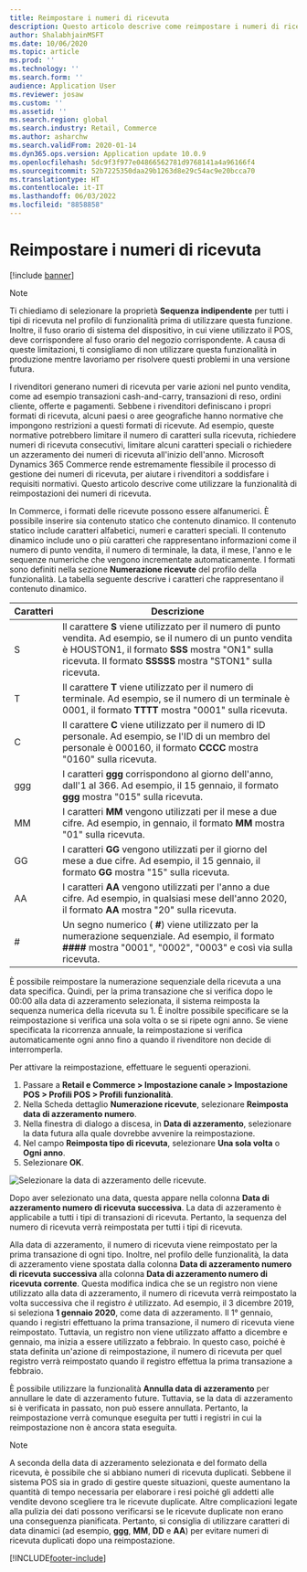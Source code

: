 ```yaml
---
title: Reimpostare i numeri di ricevuta
description: Questo articolo descrive come reimpostare i numeri di ricevuta utilizzati per varie azioni a una determinata data (ad esempio, l'anno fiscale o l'anno di calendario).
author: ShalabhjainMSFT
ms.date: 10/06/2020
ms.topic: article
ms.prod: ''
ms.technology: ''
ms.search.form: ''
audience: Application User
ms.reviewer: josaw
ms.custom: ''
ms.assetid: ''
ms.search.region: global
ms.search.industry: Retail, Commerce
ms.author: asharchw
ms.search.validFrom: 2020-01-14
ms.dyn365.ops.version: Application update 10.0.9
ms.openlocfilehash: 5dc9f3f977e04866562781d9768141a4a96166f4
ms.sourcegitcommit: 52b7225350daa29b1263d8e29c54ac9e20bcca70
ms.translationtype: HT
ms.contentlocale: it-IT
ms.lasthandoff: 06/03/2022
ms.locfileid: "8858858"
---
```

# <a name="reset-receipt-numbers"></a>Reimpostare i numeri di ricevuta 

[!include [banner](includes/banner.md)]

> [!NOTE]
> Ti chiediamo di selezionare la proprietà **Sequenza indipendente** per tutti i tipi di ricevuta nel profilo di funzionalità prima di utilizzare questa funzione. Inoltre, il fuso orario di sistema del dispositivo, in cui viene utilizzato il POS, deve corrispondere al fuso orario del negozio corrispondente. A causa di queste limitazioni, ti consigliamo di non utilizzare questa funzionalità in produzione mentre lavoriamo per risolvere questi problemi in una versione futura. 

I rivenditori generano numeri di ricevuta per varie azioni nel punto vendita, come ad esempio transazioni cash-and-carry, transazioni di reso, ordini cliente, offerte e pagamenti. Sebbene i rivenditori definiscano i propri formati di ricevuta, alcuni paesi o aree geografiche hanno normative che impongono restrizioni a questi formati di ricevute. Ad esempio, queste normative potrebbero limitare il numero di caratteri sulla ricevuta, richiedere numeri di ricevuta consecutivi, limitare alcuni caratteri speciali o richiedere un azzeramento dei numeri di ricevuta all'inizio dell'anno. Microsoft Dynamics 365 Commerce rende estremamente flessibile il processo di gestione dei numeri di ricevuta, per aiutare i rivenditori a soddisfare i requisiti normativi. Questo articolo descrive come utilizzare la funzionalità di reimpostazioni dei numeri di ricevuta.

In Commerce, i formati delle ricevute possono essere alfanumerici. È possibile inserire sia contenuto statico che contenuto dinamico. Il contenuto statico include caratteri alfabetici, numeri e caratteri speciali. Il contenuto dinamico include uno o più caratteri che rappresentano informazioni come il numero di punto vendita, il numero di terminale, la data, il mese, l'anno e le sequenze numeriche che vengono incrementate automaticamente. I formati sono definiti nella sezione **Numerazione ricevute** del profilo della funzionalità. La tabella seguente descrive i caratteri che rappresentano il contenuto dinamico.

| Caratteri | Descrizione |
|------------|-------------|
| S          | Il carattere **S** viene utilizzato per il numero di punto vendita. Ad esempio, se il numero di un punto vendita è HOUSTON1, il formato **SSS** mostra "ON1" sulla ricevuta. Il formato **SSSSS** mostra "STON1" sulla ricevuta. |
| T          | Il carattere **T** viene utilizzato per il numero di terminale. Ad esempio, se il numero di un terminale è 0001, il formato **TTTT** mostra "0001" sulla ricevuta. |
| C          | Il carattere **C** viene utilizzato per il numero di ID personale. Ad esempio, se l'ID di un membro del personale è 000160, il formato **CCCC** mostra "0160" sulla ricevuta. |
| ggg        | I caratteri **ggg** corrispondono al giorno dell'anno, dall'1 al 366. Ad esempio, il 15 gennaio, il formato **ggg** mostra "015" sulla ricevuta. |
| MM         | I caratteri **MM** vengono utilizzati per il mese a due cifre. Ad esempio, in gennaio, il formato **MM** mostra "01" sulla ricevuta. |
| GG         | I caratteri **GG** vengono utilizzati per il giorno del mese a due cifre. Ad esempio, il 15 gennaio, il formato **GG** mostra "15" sulla ricevuta. |
| AA         | I caratteri **AA** vengono utilizzati per l'anno a due cifre. Ad esempio, in qualsiasi mese dell'anno 2020, il formato **AA** mostra "20" sulla ricevuta. |
| \#         | Un segno numerico ( **\#**) viene utilizzato per la numerazione sequenziale. Ad esempio, il formato **####** mostra "0001", "0002", "0003" e così via sulla ricevuta. |

È possibile reimpostare la numerazione sequenziale della ricevuta a una data specifica. Quindi, per la prima transazione che si verifica dopo le 00:00 alla data di azzeramento selezionata, il sistema reimposta la sequenza numerica della ricevuta su 1. È inoltre possibile specificare se la reimpostazione si verifica una sola volta o se si ripete ogni anno. Se viene specificata la ricorrenza annuale, la reimpostazione si verifica automaticamente ogni anno fino a quando il rivenditore non decide di interromperla. 

Per attivare la reimpostazione, effettuare le seguenti operazioni.

1. Passare a **Retail e Commerce \> Impostazione canale \> Impostazione POS \> Profili POS \> Profili funzionalità**.
1. Nella Scheda dettaglio **Numerazione ricevute**, selezionare **Reimposta data di azzeramento numero**.
1. Nella finestra di dialogo a discesa, in **Data di azzeramento**, selezionare la data futura alla quale dovrebbe avvenire la reimpostazione.
1. Nel campo **Reimposta tipo di ricevuta**, selezionare **Una sola volta** o **Ogni anno**.
1. Selezionare **OK**.

![Selezionare la data di azzeramento delle ricevute.](media/Enable_receipt_reset.png "Selezionare la data di azzeramento delle ricevute")

Dopo aver selezionato una data, questa appare nella colonna **Data di azzeramento numero di ricevuta successiva**. La data di azzeramento è applicabile a tutti i tipi di transazioni di ricevuta. Pertanto, la sequenza del numero di ricevuta verrà reimpostata per tutti i tipi di ricevuta.

Alla data di azzeramento, il numero di ricevuta viene reimpostato per la prima transazione di ogni tipo. Inoltre, nel profilo delle funzionalità, la data di azzeramento viene spostata dalla colonna **Data di azzeramento numero di ricevuta successiva** alla colonna **Data di azzeramento numero di ricevuta corrente**. Questa modifica indica che se un registro non viene utilizzato alla data di azzeramento, il numero di ricevuta verrà reimpostato la volta successiva che il registro *è* utilizzato. Ad esempio, il 3 dicembre 2019, si seleziona **1 gennaio 2020**, come data di azzeramento. Il 1° gennaio, quando i registri effettuano la prima transazione, il numero di ricevuta viene reimpostato. Tuttavia, un registro non viene utilizzato affatto a dicembre e gennaio, ma inizia a essere utilizzato a febbraio. In questo caso, poiché è stata definita un'azione di reimpostazione, il numero di ricevuta per quel registro verrà reimpostato quando il registro effettua la prima transazione a febbraio.

È possibile utilizzare la funzionalità **Annulla data di azzeramento** per annullare le date di azzeramento future. Tuttavia, se la data di azzeramento si è verificata in passato, non può essere annullata. Pertanto, la reimpostazione verrà comunque eseguita per tutti i registri in cui la reimpostazione non è ancora stata eseguita.

> [!NOTE]
> A seconda della data di azzeramento selezionata e del formato della ricevuta, è possibile che si abbiano numeri di ricevuta duplicati. Sebbene il sistema POS sia in grado di gestire queste situazioni, queste aumentano la quantità di tempo necessaria per elaborare i resi poiché gli addetti alle vendite devono scegliere tra le ricevute duplicate. Altre complicazioni legate alla pulizia dei dati possono verificarsi se le ricevute duplicate non erano una conseguenza pianificata. Pertanto, si consiglia di utilizzare caratteri di data dinamici (ad esempio, **ggg**, **MM**, **DD** e **AA**) per evitare numeri di ricevuta duplicati dopo una reimpostazione.


[!INCLUDE[footer-include](../includes/footer-banner.md)]